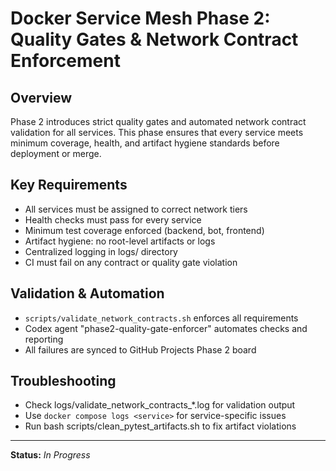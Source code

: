 # Docker Service Mesh Phase 2: Quality Gates & Network Contract Enforcement

## Overview

Phase 2 introduces strict quality gates and automated network contract validation for all services. This phase ensures that every service meets minimum coverage, health, and artifact hygiene standards before deployment or merge.

## Key Requirements

- All services must be assigned to correct network tiers
- Health checks must pass for every service
- Minimum test coverage enforced (backend, bot, frontend)
- Artifact hygiene: no root-level artifacts or logs
- Centralized logging in logs/ directory
- CI must fail on any contract or quality gate violation

## Validation & Automation

- `scripts/validate_network_contracts.sh` enforces all requirements
- Codex agent "phase2-quality-gate-enforcer" automates checks and reporting
- All failures are synced to GitHub Projects Phase 2 board

## Troubleshooting

- Check logs/validate_network_contracts_*.log for validation output
- Use `docker compose logs <service>` for service-specific issues
- Run bash scripts/clean_pytest_artifacts.sh to fix artifact violations

---

**Status:** _In Progress_
